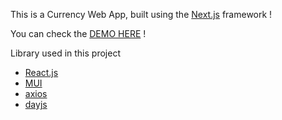 This is a Currency Web App, built using the [Next.js](https://nextjs.org/) framework !

You can check the [DEMO HERE](https://amirrak.github.io/Currency-Converter-WebApp/) !

Library used in this project

<ul>
<li> <a href="https://legacy.reactjs.org/">React.js</a> </li>
<li><a href="https://mui.com/">MUI</a></li>
<li><a href="https://axios-http.com/">axios</a></li>
<li><a href="https://day.js.org/">dayjs</a></li>
</ul>
